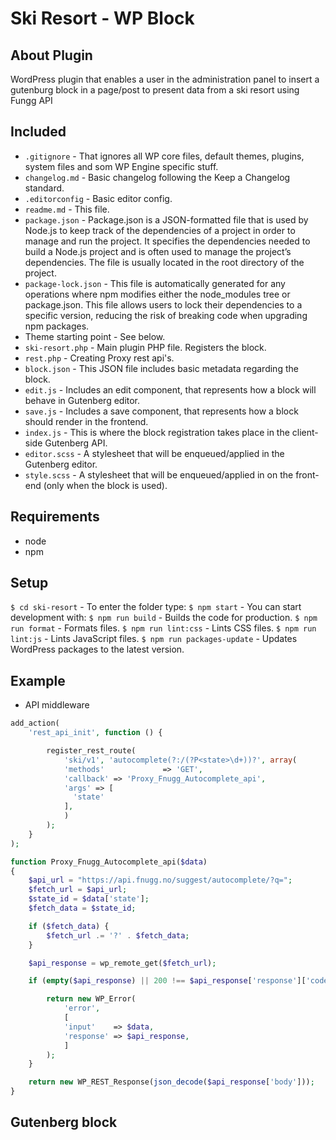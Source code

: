 # Ski Resort - WP Block

## About Plugin
WordPress plugin that enables a user in the administration panel to insert a gutenburg block in a page/post to present data from a ski resort using Fungg API

## Included
- `.gitignore` - That ignores all WP core files, default themes, plugins, system files and som WP Engine specific stuff.
- `changelog.md` - Basic changelog following the Keep a Changelog standard.
- `.editorconfig` - Basic editor config.
- `readme.md` - This file.
- `package.json` - Package.json is a JSON-formatted file that is used by Node.js to keep track of the dependencies of a project in order to manage and run the project. It specifies the dependencies needed to build a Node.js project and is often used to manage the project’s dependencies. The file is usually located in the root directory of the project.
- `package-lock.json` - This file is automatically generated for any operations where npm modifies either the node_modules tree or package.json. This file allows users to lock their dependencies to a specific version, reducing the risk of breaking code when upgrading npm packages.
- Theme starting point - See below.
- `ski-resort.php` - Main plugin PHP file. Registers the block.
- `rest.php` - Creating Proxy rest api's.
- `block.json` - This JSON file includes basic metadata regarding the block.
- `edit.js` - Includes an edit component, that represents how a block will behave in Gutenberg editor.
- `save.js` - Includes a save component, that represents how a block should render in the frontend.
- `index.js` - This is where the block registration takes place in the client-side Gutenberg API.
- `editor.scss` - A stylesheet that will be enqueued/applied in the Gutenberg editor.
- `style.scss` - A stylesheet that will be enqueued/applied in on the front-end (only when the block is used).

## Requirements
- node
- npm

## Setup
`$ cd ski-resort` - To enter the folder type:
`$ npm start` - You can start development with:
`$ npm run build` - Builds the code for production.
`$ npm run format` - Formats files.
`$ npm run lint:css` - Lints CSS files.
`$ npm run lint:js` - Lints JavaScript files.
`$ npm run packages-update` - Updates WordPress packages to the latest version.

## Example
- API middleware

```php
add_action(
    'rest_api_init', function () {

        register_rest_route(
            'ski/v1', 'autocomplete(?:/(?P<state>\d+))?', array(
            'methods'             => 'GET',
            'callback' => 'Proxy_Fnugg_Autocomplete_api',
            'args' => [
              'state'
            ],
            )
        );
	}
);

function Proxy_Fnugg_Autocomplete_api($data)
{
    $api_url = "https://api.fnugg.no/suggest/autocomplete/?q=";
    $fetch_url = $api_url;
    $state_id = $data['state'];
    $fetch_data = $state_id;

    if ($fetch_data) {
        $fetch_url .= '?' . $fetch_data;
    }

    $api_response = wp_remote_get($fetch_url);

    if (empty($api_response) || 200 !== $api_response['response']['code'] ) {

        return new WP_Error(
            'error',
            [
            'input'    => $data,
            'response' => $api_response,
            ]
        );
    }

    return new WP_REST_Response(json_decode($api_response['body']));
}
```

## Gutenberg block

